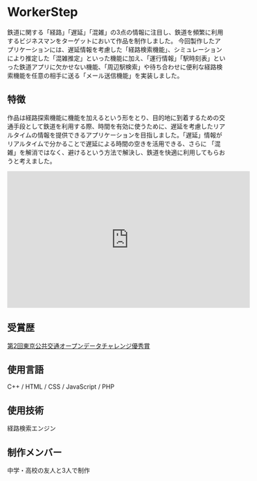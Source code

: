 # WorkerStep

鉄道に関する「経路」「遅延」「混雑」の3点の情報に注目し、鉄道を頻繁に利用するビジネスマンをターゲットにおいて作品を制作しました。
今回製作したアプリケーションには、遅延情報を考慮した「経路検索機能」、シミュレーションにより推定した「混雑推定」といった機能に加え、「運行情報」「駅時刻表」といった鉄道アプリに欠かせない機能、「周辺駅検索」や待ち合わせに便利な経路検索機能を任意の相手に送る「メール送信機能」を実装しました。

## 特徴
作品は経路探索機能に機能を加えるという形をとり、目的地に到着するための交通手段として鉄道を利用する際、時間を有効に使うために、遅延を考慮したリアルタイムの情報を提供できるアプリケーションを目指しました。「遅延」情報がリアルタイムで分かることで遅延による時間の空きを活用できる、さらに
「混雑」を解消ではなく、避けるという方法で解決し、鉄道を快適に利用してもらおうと考えました。

<iframe width="560" height="315" src="https://www.youtube.com/embed/c23aNJTSwfU" title="Worker Step アプリ紹介" frameborder="0" allow="accelerometer; autoplay; clipboard-write; encrypted-media; gyroscope; picture-in-picture; web-share" allowfullscreen></iframe>

## 受賞歴
[第2回東京公共交通オープンデータチャレンジ優秀賞](https://tokyochallenge.odpt.org/2018/award/index.html)

## 使用言語
C++ / HTML / CSS / JavaScript / PHP

## 使用技術
経路検索エンジン

## 制作メンバー
中学・高校の友人と3人で制作

